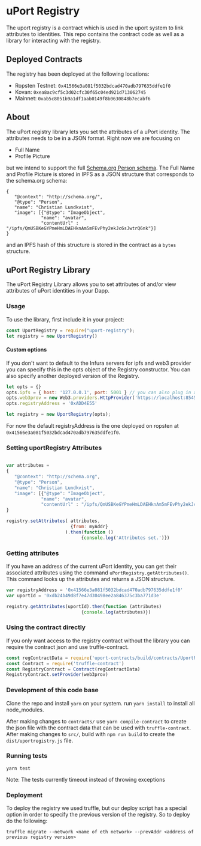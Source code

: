# uPort Registry
The uport registry is a contract which is used in the uport system to link attributes to identities. This repo contains the contract code as well as a library for interacting with the registry.

## Deployed Contracts

The registry has been deployed at the following locations:

- Ropsten Testnet: `0x41566e3a081f5032bdcad470adb797635ddfe1f0`
- Kovan:           `0xea8ac9cf5c3d02cfc30f65c04ed921d713062745`
- Mainnet:         `0xab5c8051b9a1df1aab0149f8b0630848b7ecabf6`

## About

The uPort registry library lets you set the attributes of a uPort identity. The attributes needs to be in a JSON format. Right now we are focusing on

* Full Name
* Profile Picture

but we intend to support the full [Schema.org Person schema](http://schema.org/Person). The Full Name and Profile Picture is stored in IPFS as a JSON structure that corresponds to the schema.org schema:

```
{
   "@context": "http://schema.org/",
   "@type": "Person",
   "name": "Christian Lundkvist",
   "image": [{"@type": "ImageObject",
             "name": "avatar",
             "contentUrl" : "/ipfs/QmUSBKeGYPmeHmLDAEHknAm5mFEvPhy2ekJc6sJwtrQ6nk"}]
}
```

and an IPFS hash of this structure is stored in the contract as a `bytes` structure.

## uPort Registry Library

The uPort Registry Library allows you to set attributes of and/or view attributes of uPort identities in your Dapp. 

### Usage

To use the library, first include it in your project:

```javascript
const UportRegistry = require("uport-registry");
let registry = new UportRegistry()
```

#### Custom options

If you don't want to default to the Infura servers for ipfs and web3 provider you can specify this in the opts object of the Registry constructor. You can also specify another deployed version of the Registry.
```javascript
let opts = {}
opts.ipfs = { host: '127.0.0.1', port: 5001 } // you can also plug in a working ipfs object.
opts.web3prov = new Web3.providers.HttpProvider('https://localhost:8545')
opts.registryAddress = '0xADD4E55'

let registry = new UportRegistry(opts);
```
For now the default registryAddress is the one deployed on ropsten at `0x41566e3a081f5032bdcad470adb797635ddfe1f0`.

### Setting uportRegistry Attributes

```javascript

var attributes =
{
   "@context": "http://schema.org",
   "@type": "Person",
   "name": "Christian Lundkvist",
   "image": [{"@type": "ImageObject",
             "name": "avatar",
             "contentUrl" : "/ipfs/QmUSBKeGYPmeHmLDAEHknAm5mFEvPhy2ekJc6sJwtrQ6nk"}]
}

registry.setAttributes( attributes,
                        {from: myAddr}
                      ).then(function ()
                            {console.log('Attributes set.')})
```

### Getting attributes

If you have an address of the current uPort identity, you can get their associated attributes using the command `uPortRegistry.getAttributes()`. This command looks up the attributes and returns a JSON structure.

```javascript
var registryAddress = '0x41566e3a081f5032bdcad470adb797635ddfe1f0'
var uportId = '0xdb24b49d8f7e47d30498ee2a846375c3ba771d3e'

registry.getAttributes(uportId).then(function (attributes)
                            {console.log(attributes)})
```

### Using the contract directly
If you only want access to the registry contract without the library you can require the contract json and use truffle-contract.
```javascript
const regContractData = require('uport-contracts/build/contracts/UportRegistry.json')
const Contract = require('truffle-contract')
const RegistryContract = Contract(regContractData)
RegistryContract.setProvider(web3prov)
```

### Development of this code base

Clone the repo and install `yarn` on your system.
run `yarn install` to install all node_modules.

After making changes to `contracts/` use `yarn compile-contract` to create the json file with the contract data that can be used with `truffle-contract`. After making changes to `src/`, build with `npm run build` to create the `dist/uportregistry.js` file.

### Running tests

```
yarn test
```
Note: The tests currently timeout instead of throwing exceptions

### Deployment
To deploy the registry we used truffle, but our deploy script has a special option in order to specify the previous version of the registry. So to deploy do the following:
```
truffle migrate --network <name of eth network> --prevAddr <address of previous registry version>
```

